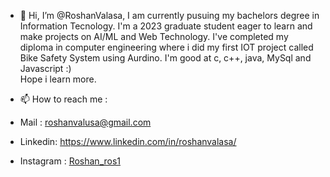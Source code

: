 - 👋 Hi, I’m @RoshanValasa, I am currently pusuing my bachelors degree in Information Tecnology. I'm a 2023 graduate student eager to learn and make projects on AI/ML and Web Technology. I've completed my diploma in computer engineering where i did my first IOT project called Bike Safety System using Aurdino. I'm good at c, c++, java, MySql and Javascript :)  
Hope i learn more.

- 📫 How to reach me :
- Mail :      roshanvalusa@gmail.com
- Linkedin:   https://www.linkedin.com/in/roshanvalasa/
- Instagram : [Roshan_ros1](https://www.instagram.com/roshan_ros1/)
<!---
RoshanValasa/RoshanValasa is a ✨ special ✨ repository because its `README.md` (this file) appears on your GitHub profile.
You can click the Preview link to take a look at your changes.
--->
